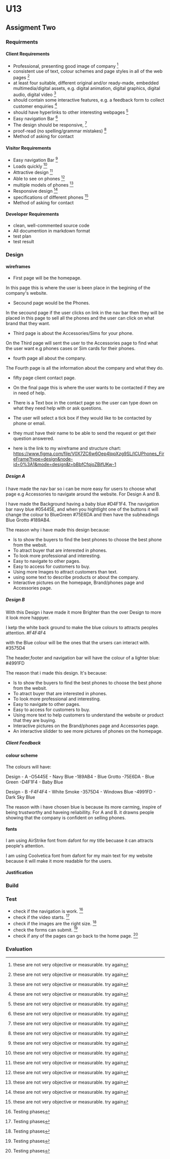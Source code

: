 # U13

## Assigment Two

### Requirments

#### Client Requirements

+ Professional, presenting good image of company [^needswork]
+ consistent use of text, colour schemes and page styles in all of the web pages [^needswork]
+ at least four suitable, different original and/or ready-made, embedded multimedia/digital assets, e.g. digital animation, digital graphics, digital audio, digital video [^needswork]
+ should contain some interactive features, e.g. a feedback form to collect customer enquiries [^needswork]
+ should have hyperlinks to other interesting webpages [^needswork]
+ Easy navigation Bar [^needswork]
+ The design should be responsive, [^needswork]
+ proof-read (no spelling/grammar mistakes) [^needswork]
+ Method of asking for contact

#### Visitor Requirements

+ Easy navigation Bar [^needswork]
+ Loads quickly [^needswork]
+ Attractive design [^needswork]
+ Able to see on phones [^needswork]
+ multiple models of phones [^needswork]
+ Responsive design [^needswork]
+ specifications of different phones [^needswork]
+ Method of asking for contact

#### Developer Requirements

+ clean, well-commented source code
+ All documention in markdown format
+ test plan
+ test result

[^needswork]: these are not very objective or measurable.
try again

### Design

#### wireframes

+ First page will be the homepage.

In this page this is where the user is been place in the begining of the company's website.

+ Secound page would be the Phones.

In the secound page if the user clicks on link in the nav bar then they will be placed in this page to sell all the phones and the user can click on what brand that they want.

+ Third page is about the Accessories/Sims for your phone.

On the Third page will sent the user to the Accessories page to find what the user want e.g phones cases or Sim cards for their phones.

+ fourth page all about the company.

The Fourth page is all the information about the company and what they do.

+ fifty page client contact page.

+ On the final page this is where the user wants to be contacted if they are in need of help.
+ There is a Text box in the contact page so the user can type down on what they need help with or ask questions.
+ The user will select a tick box if they would like to be contacted by phone or email.
+ they must have their name to be able to send the request or get their question answered.

+ here is the link to my wireframe and structure chart: https://www.figma.com/file/V0X7ZC6w6Oep4IppXzg9SL/ICUPhones_FireFrame?type=design&node-id=0%3A1&mode=design&t=bBbfCfqjoZBifUKw-1 

##### Design A

I have made the nav bar so i can be more easy for users to choose what page e.g Accessories to navigate around the website. For Design A and B.

I have made the Background having a baby blue #D4F1F4. The navigation bar navy blue #05445E, and when you hightlight one of the buttons it will change the colour to BlueGreen #75E6DA and then have the subheadings Blue Grotto #189AB4.

The reason why i have made this design because: 
+ Is to show the buyers to find the best phones to choose the best phone from the websit.
+ To atract buyer that are interested in phones.
+ To look more professional and interesting.
+ Easy to navigate to other pages.
+ Easy to access for customers to buy.
+ Using more Images to attract customers than text.
+ using some text to describe products or about the company.
+ Interactive pictures on the homepage, Brand/phones page and Accessories page.


##### Design B

With this Design i have made it more Brighter than the over Design to more it look more happyer.

I ketp the white back ground to make the blue colours to attracts peoples attention. #F4F4F4

with the Blue colour will be the ones that the ursers can interact with. #3575D4

The header,footer and navigation bar will have the colour of a lighter blue: #4991FD

The reason that i made this design. It's because:
+ Is to show the buyers to find the best phones to choose the best phone from the websit.
+ To atract buyer that are interested in phones.
+ To look more professional and interesting.
+ Easy to navigate to other pages.
+ Easy to access for customers to buy.
+ Using more text to help customers to understand the website or product that they are buying.
+ Interactive pictures on the Brand/phones page and Accessories page.
+ An interactive slidder to see more pictures of phones on the homepage.

##### Client Feedback



#### colour scheme

The colours will have:

Design - A
-O5445E - Navy Blue
-189AB4 - Blue Grotto
-75E6DA - Blue Green
-D4F1F4 - Baby Blue

Design - B
-F4F4F4 - White Smoke
-3575D4 - Windows Blue
-4991FD - Dark Sky Blue

The reason with i have chosen blue is because its more carming, inspire of being trustworthy and haveing reliabillity. For A and B.
it drawns people showing that the company is confident on selling phones.

#### fonts 

I am using AirStrike font from dafont for my title becuase it can attracts people's attention.

I am using Coolvetica font from dafont for my main text for my website because it will make it more readable for the users.

#### Justification

### Build

### Test

+ check if the navigation is work. [^NeedsTesting]
+ check if the video starts. [^NeedsTesting]
+ check if the images are the right size. [^NeedsTesting]
+ check the forms can submit. [^NeedsTesting]
+ check if any of the pages can go back to the home page. [^NeedsTesting]

[^NeedsTesting]: Testing phases

### Evaluation